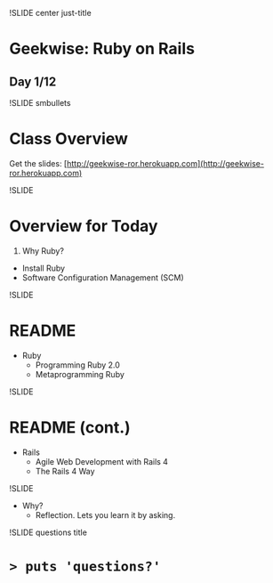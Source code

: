 !SLIDE center just-title
# Geekwise: Ruby on Rails

## Day 1/12

!SLIDE smbullets
# Class Overview

Get the slides: [http://geekwise-ror.herokuapp.com](http://geekwise-ror.herokuapp.com)


!SLIDE
# Overview for Today

1. Why Ruby?
+ Install Ruby
+ Software Configuration Management (SCM)



!SLIDE
# README

* Ruby
    * Programming Ruby 2.0
    * Metaprogramming Ruby

!SLIDE
# README (cont.)

* Rails
    * Agile Web Development with Rails 4
    * The Rails 4 Way

!SLIDE
* Why?
    * Reflection.  Lets you learn it by asking.

!SLIDE questions title

# `> puts 'questions?'`
